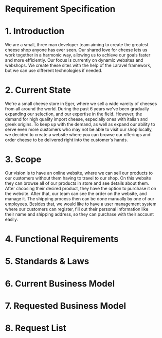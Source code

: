 # Requirement Specification


# 1. Introduction

We are a small, three man developer team aiming to create the greatest cheese shop anyone has ever seen. 
Our shared love for cheese lets us work together in a harmonic way, allowing us to achieve our goals 
faster and more efficiently. Our focus is currently on dynamic websites and webshops. 
We create these sites with the help of the Laravel framework, but we can use different technologies if needed.

# 2. Current State

We're a small cheese store in Eger, where we sell a wide vareity of cheeses from all around the world. During the past 6 years we've been gradually expanding our selection, and our expertise in the field. However, the demand for high quality import cheese, especially ones with italian and greek origins. To keep up with the demand, as well as expand our ability to serve even more customers who may not be able to visit our shop locally, we decided to create a website where you can browse our offerings and order cheese to be delivered right into the customer's hands.

# 3. Scope

Our vision is to have an online website, where we can sell our products to our customers without them having to travel to our shop. On this website they can browse all of our products in store and see details about them. After choosing their desired product, they have the option to purchase it on the website. After that, our team can see the order on the website, and manage it. The shipping process then can be done manually by one of our employees. Besides that, we would like to have a user management system where our customers can register, fill out their personal information like their name and shipping address, so they can purchase with their account easily.

# 4. Functional Requirements


# 5. Standards & Laws


# 6. Current Business Model


# 7. Requested Business Model


# 8. Request List
